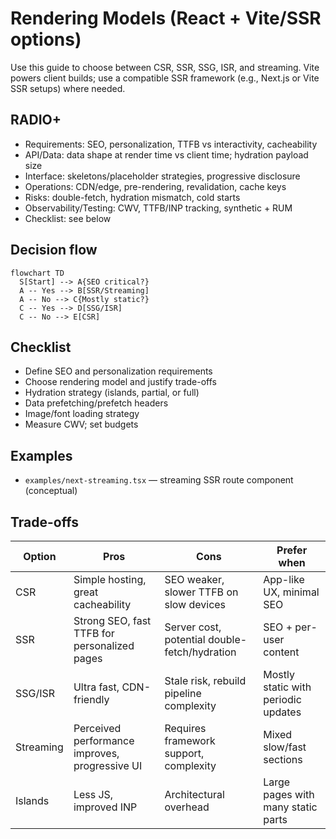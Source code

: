 # Rendering Models (React + Vite/SSR options)

Use this guide to choose between CSR, SSR, SSG, ISR, and streaming. Vite powers client builds; use a compatible SSR framework (e.g., Next.js or Vite SSR setups) where needed.

## RADIO+
- Requirements: SEO, personalization, TTFB vs interactivity, cacheability
- API/Data: data shape at render time vs client time; hydration payload size
- Interface: skeletons/placeholder strategies, progressive disclosure
- Operations: CDN/edge, pre-rendering, revalidation, cache keys
- Risks: double-fetch, hydration mismatch, cold starts
- Observability/Testing: CWV, TTFB/INP tracking, synthetic + RUM
- Checklist: see below

## Decision flow
```mermaid
flowchart TD
  S[Start] --> A{SEO critical?}
  A -- Yes --> B[SSR/Streaming]
  A -- No --> C{Mostly static?}
  C -- Yes --> D[SSG/ISR]
  C -- No --> E[CSR]
```

## Checklist
- Define SEO and personalization requirements
- Choose rendering model and justify trade-offs
- Hydration strategy (islands, partial, or full)
- Data prefetching/prefetch headers
- Image/font loading strategy
- Measure CWV; set budgets

## Examples
- `examples/next-streaming.tsx` — streaming SSR route component (conceptual)

## Trade-offs

| Option    | Pros                                          | Cons                                          | Prefer when |
|-----------|-----------------------------------------------|-----------------------------------------------|-------------|
| CSR       | Simple hosting, great cacheability            | SEO weaker, slower TTFB on slow devices       | App-like UX, minimal SEO |
| SSR       | Strong SEO, fast TTFB for personalized pages  | Server cost, potential double-fetch/hydration | SEO + per-user content |
| SSG/ISR   | Ultra fast, CDN-friendly                      | Stale risk, rebuild pipeline complexity       | Mostly static with periodic updates |
| Streaming | Perceived performance improves, progressive UI| Requires framework support, complexity        | Mixed slow/fast sections |
| Islands   | Less JS, improved INP                         | Architectural overhead                        | Large pages with many static parts |
